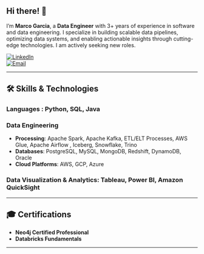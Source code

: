 ##  Hi there! 👋

I’m **Marco Garcia**, a **Data Engineer** with 3+ years of experience in software and data engineering. I specialize in building scalable data pipelines, optimizing data systems, and enabling actionable insights through cutting-edge technologies. I am actively seeking new roles.

[![LinkedIn](https://img.shields.io/badge/LinkedIn-0077B5?style=for-the-badge&logo=linkedin&logoColor=white)](https://www.linkedin.com/in/marco-garciagz/)  
[![Email](https://img.shields.io/badge/Email-D14836?style=for-the-badge&logo=gmail&logoColor=white)](mailto:marcogarciagz97@gmail.com)

---

## 🛠️ Skills & Technologies  

### **Languages**  : Python, SQL, Java

### **Data Engineering**  
- **Processing**: Apache Spark, Apache Kafka, ETL/ELT Processes, AWS Glue, Apache Airflow , Iceberg, Snowflake, Trino
- **Databases**: PostgreSQL, MySQL, MongoDB, Redshift, DynamoDB, Oracle  
- **Cloud Platforms**: AWS, GCP, Azure

### **Data Visualization & Analytics**: Tableau, Power BI, Amazon QuickSight

---

## 🎓 Certifications  

- **Neo4j Certified Professional** 
- **Databricks Fundamentals**   

---
